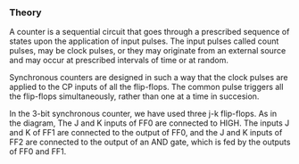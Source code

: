 ### Theory
A counter is a sequential circuit that goes through a prescribed sequence of states upon the application of input pulses. The input pulses called count pulses, may be clock pulses, or they may originate from an external source and may occur at prescribed intervals of time or at random.
                   
Synchronous counters are designed in such a way that the clock pulses are applied to the CP inputs of all the flip-flops. The common pulse triggers all the flip-flops simultaneously, rather than one at a time in succesion.

In the 3-bit synchronous counter, we have used three j-k flip-flops. As in the diagram, The J and K inputs of FF0 are connected to HIGH. The inputs J and K of FF1 are connected to the output of FF0, and the J and K inputs of FF2 are connected to the output of an AND gate, which is fed by the outputs of FF0 and FF1.
